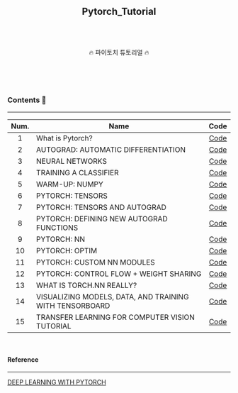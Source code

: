 ## <p align="center"> Pytorch_Tutorial </p>

<br>
<br>

<p align="center"> 🔥 파이토치 튜토리얼 🔥 </p>
<br>
<br>
<br>

### Contents 📄
-----

| Num.|Name|Code|
|:---:|---|:---:|
| 1 | What is Pytorch? | [Code](https://github.com/JaeHeee/Pytorch_Tutorial/blob/main/code/What_is_Pytorch.ipynb) |
| 2 | AUTOGRAD: AUTOMATIC DIFFERENTIATION | [Code](https://github.com/JaeHeee/Pytorch_Tutorial/blob/main/code/AUTOGRAD_AUTOMATIC_DIFFERENTIATION.ipynb) |
| 3 | NEURAL NETWORKS | [Code](https://github.com/JaeHeee/Pytorch_Tutorial/blob/main/code/NEURAL_NETWORKS.ipynb) |
| 4 | TRAINING A CLASSIFIER | [Code](https://github.com/JaeHeee/Pytorch_Tutorial/blob/main/code/TRAINING_A_CLASSIFIER.ipynb) |
| 5 | WARM-UP: NUMPY | [Code](https://github.com/JaeHeee/Pytorch_Tutorial/blob/main/code/WARM_UP_NUMPY.ipynb) |
| 6 | PYTORCH: TENSORS | [Code](https://github.com/JaeHeee/Pytorch_Tutorial/blob/main/code/PYTORCH_TENSORS.ipynb) |
| 7 | PYTORCH: TENSORS AND AUTOGRAD | [Code](https://github.com/JaeHeee/Pytorch_Tutorial/blob/main/code/PYTORCH_TENSORS_AND_AUTOGRAD.ipynb) |
| 8 | PYTORCH: DEFINING NEW AUTOGRAD FUNCTIONS | [Code](https://github.com/JaeHeee/Pytorch_Tutorial/blob/main/code/PYTORCH_DEFINING_NEW_AUTOGRAD_FUNCTIONS.ipynb) |
| 9 | PYTORCH: NN | [Code](https://github.com/JaeHeee/Pytorch_Tutorial/blob/main/code/PYTORCH_NN.ipynb) |
| 10 | PYTORCH: OPTIM | [Code](https://github.com/JaeHeee/Pytorch_Tutorial/blob/main/code/PYTORCH_OPTIM.ipynb) |
| 11 | PYTORCH: CUSTOM NN MODULES | [Code](https://github.com/JaeHeee/Pytorch_Tutorial/blob/main/code/PYTORCH_CUSTOM_NN_MODULES.ipynb) |
| 12 | PYTORCH: CONTROL FLOW + WEIGHT SHARING | [Code](https://github.com/JaeHeee/Pytorch_Tutorial/blob/main/code/PYTORCH_CONTROL_FLOW_%2B_WEIGHT_SHARING.ipynb) |
| 13 | WHAT IS TORCH.NN REALLY? | [Code](https://github.com/JaeHeee/Pytorch_Tutorial/blob/main/code/WHAT_IS_TORCH_NN_REALLY%3F.ipynb) |
| 14 | VISUALIZING MODELS, DATA, AND TRAINING WITH TENSORBOARD | [Code](https://github.com/JaeHeee/Pytorch_Tutorial/blob/main/code/VISUALIZING_MODELS%2C_DATA%2C_AND_TRAINING_WITH_TENSORBOARD.ipynb) |
| 15 | TRANSFER LEARNING FOR COMPUTER VISION TUTORIAL | [Code](https://github.com/JaeHeee/Pytorch_Tutorial/blob/main/code/TRANSFER_LEARNING_FOR_COMPUTER_VISION_TUTORIAL.ipynb) |

<br>

#### Reference
-----
[DEEP LEARNING WITH PYTORCH](https://pytorch.org/tutorials/beginner/deep_learning_60min_blitz.html)

